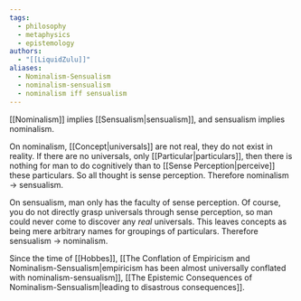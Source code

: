 ```yaml
---
tags:
  - philosophy
  - metaphysics
  - epistemology
authors:
  - "[[LiquidZulu]]"
aliases:
  - Nominalism-Sensualism
  - nominalism-sensualism
  - nominalism iff sensualism
---
```

[[Nominalism]] implies [[Sensualism|sensualism]], and sensualism implies nominalism.

On nominalism, [[Concept|universals]] are not real, they do not exist in reality. If there are no universals, only [[Particular|particulars]], then there is nothing for man to do cognitively than to [[Sense Perception|perceive]] these particulars. So all thought is sense perception. Therefore nominalism -> sensualism.

On sensualism, man only has the faculty of sense perception. Of course, you do not directly grasp universals through sense perception, so man could never come to discover any *real* universals. This leaves concepts as being mere arbitrary names for groupings of particulars. Therefore sensualism -> nominalism.

Since the time of [[Hobbes]], [[The Conflation of Empiricism and Nominalism-Sensualism|empiricism has been almost universally conflated with nominalism-sensualism]], [[The Epistemic Consequences of Nominalism-Sensualism|leading to disastrous consequences]].